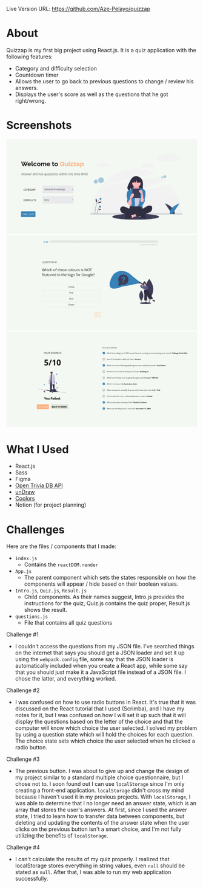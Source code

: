 Live Version URL: https://github.com/Aze-Pelayo/quizzap

# About
Quizzap is my first big project using React.js. It is a quiz application with the following features:
- Category and difficulty selection
- Countdown timer
- Allows the user to go back to previous questions to change / review his answers.
- Displays the user's score as well as the questions that he got right/wrong.

# Screenshots
![Home Page](screenshots/homepage.png)
![Quiz](screenshots/quiz.png)
![Results page](screenshots/results.png)

# What I Used
- React.js
- Sass
- Figma
- [Open Trivia DB API](https://opentdb.com/api_config.php)
- [unDraw](https://undraw.co/)
- [Coolors](https://coolors.co/0b0a0a-f3f8f2-3581b8-fcb07e-dee2d6)
- Notion (for project planning)

# Challenges
Here are the files / components that I made:

-   `index.js` 
	- Contains the `reactDOM.render`
-   `App.js`
	- The parent component which sets the states responsible on how the components will appear / hide based on their boolean values.
-   `Intro.js`, `Quiz.js`, `Result.js`
	- Child components. As their names suggest, Intro.js provides the instructions for the quiz, Quiz.js contains the quiz proper, Result.js shows the result.
-  `questions.js`
	- File that contains all quiz questions

Challenge #1 
- I couldn't access the questions from my JSON file. I've searched things on the internet that says you should get a JSON loader and set it up using the `webpack.config` file, some say that the JSON loader is automatically included when you create a React app, while some say that you should just make it a JavaScript file instead of a JSON file. I chose the latter, and everything worked.

Challenge #2 
- I was confused on how to use radio buttons in React. It's true that it was discussed on the React tutorial that I used (Scrimba), and I have my notes for it, but I was confused on how I will set it up such that it will display the questions based on the letter of the choice and that the computer will know which choice the user selected. I solved my problem by using a question state which will hold the choices for each question. The choice state sets which choice the user selected when he clicked a radio button.

Challenge #3 
- The previous button. I was about to give up and change the design of my project similar to a standard multiple choice questionnaire, but I chose not to. I soon found out I can use `localStorage` since I'm only creating a front-end application. `localStorage` didn't cross my mind because I haven't used it in my previous projects. With `localStorage`, I was able to determine that I no longer need an answer state, which is an array that stores the user's answers. At first, since I used the answer state, I tried to learn how to transfer data between components, but deleting and updating the contents of the answer state when the user clicks on the previous button isn't a smart choice, and I'm not fully utilizing the benefits of `localStorage`.

Challenge #4 
- I can't calculate the results of my quiz properly. I realized that localStorage stores everything in string values, even `null` should be stated as `null`. After that, I was able to run my web application successfully.
